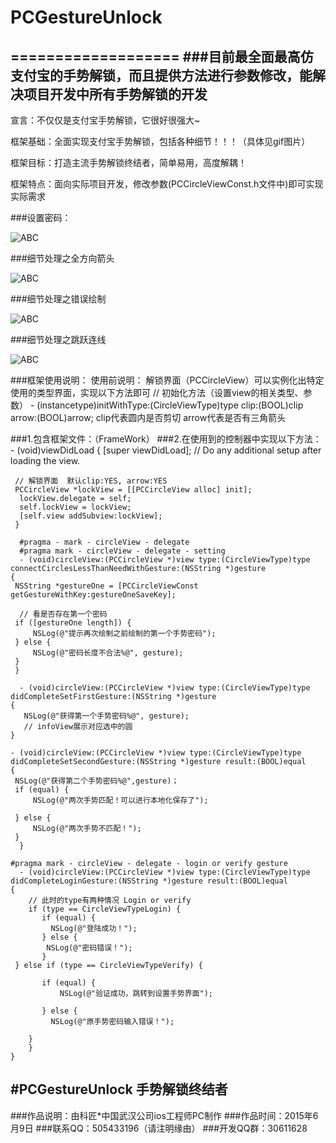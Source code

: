 # PCGestureUnlock
===================
###目前最全面最高仿支付宝的手势解锁，而且提供方法进行参数修改，能解决项目开发中所有手势解锁的开发
------------------
宣言：不仅仅是支付宝手势解锁，它很好很强大~

框架基础：全面实现支付宝手势解锁，包括各种细节！！！（具体见gif图片）

框架目标：打造主流手势解锁终结者，简单易用，高度解耦！

框架特点：面向实际项目开发，修改参数(PCCircleViewConst.h文件中)即可实现实际需求

###设置密码：

![ABC](https://github.com/iosdeveloperpanc/PCGestureUnlock/blob/master/PCGestureUnlock/settingGesture.gif) 

###细节处理之全方向箭头

![ABC](https://github.com/iosdeveloperpanc/PCGestureUnlock/blob/master/PCGestureUnlock/arrowDirctions.gif) 

###细节处理之错误绘制

![ABC](https://github.com/iosdeveloperpanc/PCGestureUnlock/blob/master/PCGestureUnlock/ErrorDisplay.gif) 

###细节处理之跳跃连线

![ABC](https://github.com/iosdeveloperpanc/PCGestureUnlock/blob/master/PCGestureUnlock/JumpConnect.gif) 

###框架使用说明：
使用前说明：
解锁界面（PCCircleView）可以实例化出特定使用的类型界面，实现以下方法即可
// 初始化方法（设置view的相关类型、参数）
    - (instancetype)initWithType:(CircleViewType)type clip:(BOOL)clip arrow:(BOOL)arrow;
clip代表圆内是否剪切 arrow代表是否有三角箭头

###1.包含框架文件：（FrameWork）
###2.在使用到的控制器中实现以下方法：
      - (void)viewDidLoad {
      [super viewDidLoad];
      // Do any additional setup after loading the view.
 
     // 解锁界面  默认clip:YES, arrow:YES
     PCCircleView *lockView = [[PCCircleView alloc] init];  
      lockView.delegate = self;
      self.lockView = lockView;
      [self.view addSubview:lockView];
     }

      #pragma - mark - circleView - delegate
      #pragma mark - circleView - delegate - setting
      - (void)circleView:(PCCircleView *)view type:(CircleViewType)type connectCirclesLessThanNeedWithGesture:(NSString *)gesture
    {
     NSString *gestureOne = [PCCircleViewConst getGestureWithKey:gestureOneSaveKey];

      // 看是否存在第一个密码
     if ([gestureOne length]) {
         NSLog(@"提示再次绘制之前绘制的第一个手势密码");
     } else {
         NSLog(@"密码长度不合法%@", gesture);
     }
     }

      - (void)circleView:(PCCircleView *)view type:(CircleViewType)type didCompleteSetFirstGesture:(NSString *)gesture
    {
       NSLog(@"获得第一个手势密码%@", gesture);
       // infoView展示对应选中的圆
    }

    - (void)circleView:(PCCircleView *)view type:(CircleViewType)type didCompleteSetSecondGesture:(NSString *)gesture result:(BOOL)equal
    {
     NSLog(@"获得第二个手势密码%@",gesture)；
     if (equal) {
         NSLog(@"两次手势匹配！可以进行本地化保存了");
      
     } else {
         NSLog(@"两次手势不匹配！");
     }
      }

    #pragma mark - circleView - delegate - login or verify gesture
      - (void)circleView:(PCCircleView *)view type:(CircleViewType)type didCompleteLoginGesture:(NSString *)gesture result:(BOOL)equal
    {
        // 此时的type有两种情况 Login or verify
        if (type == CircleViewTypeLogin) {
           if (equal) {
             NSLog(@"登陆成功！");
           } else {
            NSLog(@"密码错误！");
           }
     } else if (type == CircleViewTypeVerify) {
         
           if (equal) {
               NSLog(@"验证成功，跳转到设置手势界面");
               
           } else {
             NSLog(@"原手势密码输入错误！");
               
        }
        }
    }


#PCGestureUnlock 手势解锁终结者
------------
###作品说明：由科匠*中国武汉公司ios工程师PC制作
###作品时间：2015年6月9日
###联系QQ：505433196（请注明缘由）
###开发QQ群：30611628

